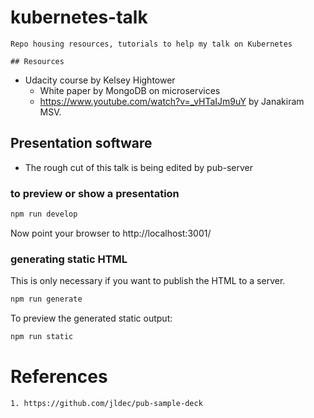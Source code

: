 # kubernetes-talk
	Repo housing resources, tutorials to help my talk on Kubernetes

	## Resources
* Udacity course by Kelsey Hightower
  * White paper by MongoDB on microservices
  * https://www.youtube.com/watch?v=_vHTaIJm9uY by Janakiram MSV.

## Presentation software
  * The rough cut of this talk is being edited by pub-server

### to preview or show a presentation

```sh
npm run develop
```

Now point your browser to http://localhost:3001/


### generating static HTML
This is only necessary if you want to publish the HTML to a server.

```sh
npm run generate
```

To preview the generated static output:

```sh
npm run static
```

# References
	1. https://github.com/jldec/pub-sample-deck
